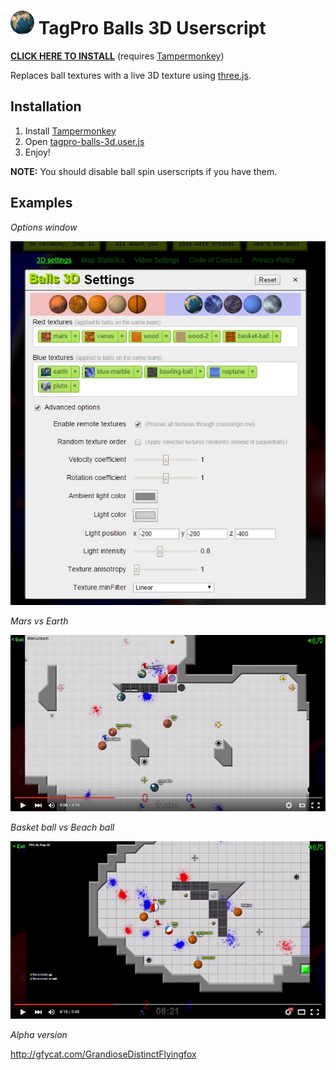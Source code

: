 # ![demo](example/ball.gif) TagPro Balls 3D Userscript

**[CLICK HERE TO INSTALL](https://keratagpro.github.io/tagpro-balls-3d/tagpro-balls-3d.user.js)** (requires [Tampermonkey](https://chrome.google.com/webstore/detail/tampermonkey/dhdgffkkebhmkfjojejmpbldmpobfkfo?hl=en))

Replaces ball textures with a live 3D texture using [three.js](http://threejs.org/).

## Installation

1. Install [Tampermonkey](https://chrome.google.com/webstore/detail/tampermonkey/dhdgffkkebhmkfjojejmpbldmpobfkfo?hl=en)
2. Open [tagpro-balls-3d.user.js](https://keratagpro.github.io/tagpro-balls-3d/tagpro-balls-3d.user.js)
3. Enjoy!

**NOTE:** You should disable ball spin userscripts if you have them. 

## Examples

*Options window*

![demo](example/options.jpg)

*Mars vs Earth*

[![demo](example/screenshot.jpg)](https://youtu.be/qz5qbVOoMjM)

*Basket ball vs Beach ball*
 
[![demo](example/screenshot2.jpg)](https://youtu.be/RZZtSZZUixg)

*Alpha version*

http://gfycat.com/GrandioseDistinctFlyingfox
